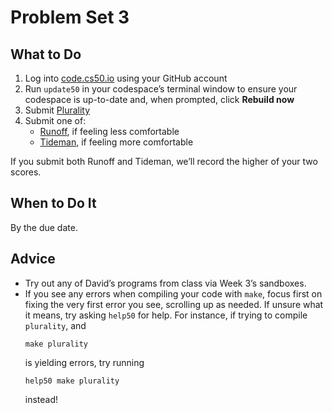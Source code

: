 # Problem Set 3

## What to Do

1. Log into [code.cs50.io](https://code.cs50.io/) using your GitHub account
2. Run `update50` in your codespace’s terminal window to ensure your codespace is up-to-date and, when prompted, click **Rebuild now**
3. Submit [Plurality](./plurality.md)
4. Submit one of:
    * [Runoff](./runoff.md), if feeling less comfortable
    * [Tideman](./tideman.md), if feeling more comfortable

If you submit both Runoff and Tideman, we’ll record the higher of your two scores.

## When to Do It

By the due date.

## Advice

* Try out any of David’s programs from class via Week 3’s sandboxes.
* If you see any errors when compiling your code with `make`, focus first on fixing the very first error you see, scrolling up as needed. If unsure what it means, try asking `help50` for help. For instance, if trying to compile `plurality`, and
    ```
    make plurality
    ```
    is yielding errors, try running
    ```
    help50 make plurality
    ```
    instead!